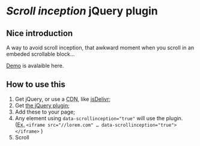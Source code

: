 # *Scroll inception* jQuery plugin

## Nice introduction
A way to avoid scroll inception, that awkward moment when you scroll in an embeded scrollable block…

[Demo](http://gaetanark.github.io/scrollinception/) is avalaible here.

## How to use this


1. Get jQuery, or use a <abbr title="Content Delivery Network">CDN</abbr>, like [jsDelivr](http://www.jsdelivr.com);
2. Get [the jQuery plugin](https://github.com/gaetanark/scrollinception);
3. Add these to your page;
4. Any element using `data-scrollinception="true"` will use the plugin. <br> (<abbr title="Example">Ex.</abbr> `<iframe src="//lorem.com" … data-scrollinception="true"></iframe>` )
5. Scroll

